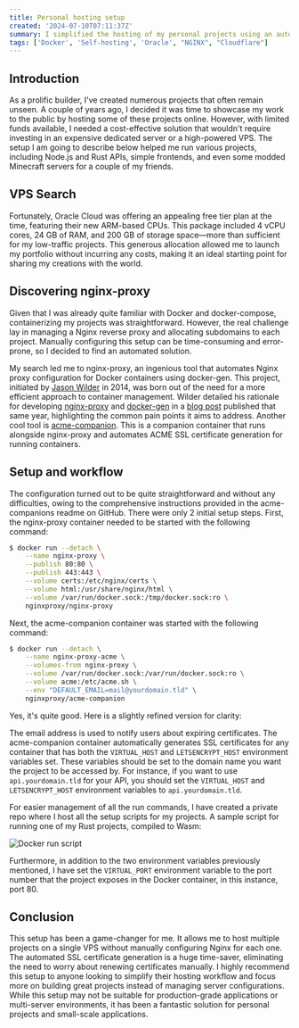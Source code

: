 ```yaml
---
title: Personal hosting setup
created: '2024-07-10T07:11:37Z'
summary: I simplified the hosting of my personal projects using an automated NGINX reverse proxy and Docker.
tags: ['Docker', 'Self-hosting', 'Oracle', "NGINX", "Cloudflare"]
---
```


## Introduction

As a prolific builder, I've created numerous projects that often remain unseen. A couple of years ago, I decided it was time to showcase my work to the public by hosting some of these projects online. However, with limited funds available, I needed a cost-effective solution that wouldn't require investing in an expensive dedicated server or a high-powered VPS. The setup I am going to describe below helped me run various projects, including Node.js and Rust APIs, simple frontends, and even some modded Minecraft servers for a couple of my friends.

## VPS Search

Fortunately, Oracle Cloud was offering an appealing free tier plan at the time, featuring their new ARM-based CPUs. This package included 4 vCPU cores, 24 GB of RAM, and 200 GB of storage space—more than sufficient for my low-traffic projects. This generous allocation allowed me to launch my portfolio without incurring any costs, making it an ideal starting point for sharing my creations with the world.

## Discovering nginx-proxy

Given that I was already quite familiar with Docker and docker-compose, containerizing my projects was straightforward. However, the real challenge lay in managing a Nginx reverse proxy and allocating subdomains to each project. Manually configuring this setup can be time-consuming and error-prone, so I decided to find an automated solution.

My search led me to nginx-proxy, an ingenious tool that automates Nginx proxy configuration for Docker containers using docker-gen. This project, initiated by [Jason Wilder](https://github.com/jwilder) in 2014, was born out of the need for a more efficient approach to container management. Wilder detailed his rationale for developing [nginx-proxy](https://github.com/nginx-proxy/nginx-proxy) and [docker-gen](https://github.com/nginx-proxy/docker-gen) in a [blog post](http://jasonwilder.com/blog/2014/03/25/automated-nginx-reverse-proxy-for-docker/) published that same year, highlighting the common pain points it aims to address. Another cool tool is [acme-companion](https://github.com/nginx-proxy/acme-companion/tree/main). This is a companion container that runs alongside nginx-proxy and automates ACME SSL certificate generation for running containers.


## Setup and workflow

The configuration turned out to be quite straightforward and without any difficulties, owing to the comprehensive instructions provided in the acme-companions readme on GitHub. There were only 2 initial setup steps. First, the nginx-proxy container needed to be started with the following command:

```bash
$ docker run --detach \
    --name nginx-proxy \
    --publish 80:80 \
    --publish 443:443 \
    --volume certs:/etc/nginx/certs \
    --volume html:/usr/share/nginx/html \
    --volume /var/run/docker.sock:/tmp/docker.sock:ro \
    nginxproxy/nginx-proxy
```

Next, the acme-companion container was started with the following command:

```bash
$ docker run --detach \
    --name nginx-proxy-acme \
    --volumes-from nginx-proxy \
    --volume /var/run/docker.sock:/var/run/docker.sock:ro \
    --volume acme:/etc/acme.sh \
    --env "DEFAULT_EMAIL=mail@yourdomain.tld" \
    nginxproxy/acme-companion
```

Yes, it's quite good. Here is a slightly refined version for clarity:

The email address is used to notify users about expiring certificates. The acme-companion container automatically generates SSL certificates for any container that has both the `VIRTUAL_HOST` and `LETSENCRYPT_HOST` environment variables set. These variables should be set to the domain name you want the project to be accessed by. For instance, if you want to use `api.yourdomain.tld` for your API, you should set the `VIRTUAL_HOST` and `LETSENCRYPT_HOST` environment variables to `api.yourdomain.tld`.

For easier management of all the run commands, I have created a private repo where I host all the setup scripts for my projects. A sample script for running one of my Rust projects, compiled to Wasm:

![Docker run script](/images/acme-exmaple.png)

Furthermore, in addition to the two environment variables previously mentioned, I have set the `VIRTUAL_PORT` environment variable to the port number that the project exposes in the Docker container, in this instance, port 80.

## Conclusion

This setup has been a game-changer for me. It allows me to host multiple projects on a single VPS without manually configuring Nginx for each one. The automated SSL certificate generation is a huge time-saver, eliminating the need to worry about renewing certificates manually. I highly recommend this setup to anyone looking to simplify their hosting workflow and focus more on building great projects instead of managing server configurations. While this setup may not be suitable for production-grade applications or multi-server environments, it has been a fantastic solution for personal projects and small-scale applications.

